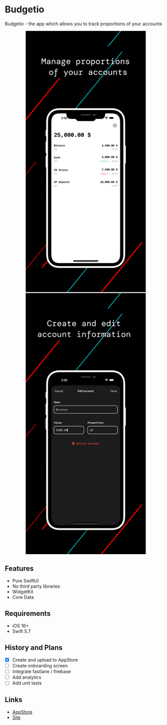# Budgetio

Budgetio - the app which allows you to track proportions of your accounts

<p align="center">
	<img src="Assets/6.5 en first.jpg" width="375" />
	<img src="Assets/6.5 en second.jpg" width="375" />
</p>

## Features

- Pure SwiftUI
- No third party libraries
- WidgetKit
- Core Data

## Requirements

- iOS 16+
- Swift 5.7

## History and Plans

- [x] Create and upload to AppStore
- [ ] Create onboarding screen
- [ ] Integrate fastlane / firebase
- [ ] Add analytics
- [ ] Add unit tests

## Links

- [AppStore](https://apps.apple.com/us/app/Budgetio/id6444619357)
- [Site](https://alobanov11.ru/)